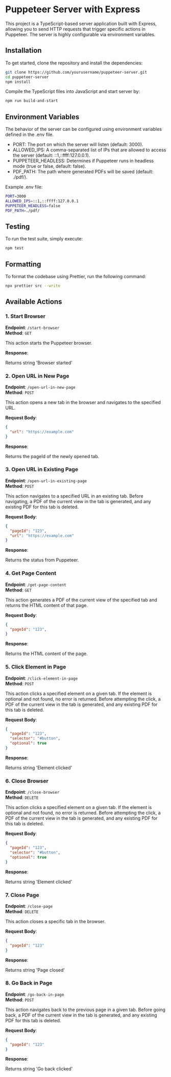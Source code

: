 # Puppeteer Server with Express

This project is a TypeScript-based server application built with Express, allowing you to send HTTP requests that trigger specific actions in Puppeteer. The server is highly configurable via environment variables.

## Installation
To get started, clone the repository and install the dependencies:

```bash
git clone https://github.com/yourusername/puppeteer-server.git
cd puppeteer-server
npm install
```
Compile the TypeScript files into JavaScript and start server by:
```bash
npm run build-and-start
```

## Environment Variables
The behavior of the server can be configured using environment variables defined in the .env file.
 - PORT: The port on which the server will listen (default: 3000).
 - ALLOWED_IPS: A comma-separated list of IPs that are allowed to access the server (default: ::1,::ffff:127.0.0.1).
 - PUPPETEER_HEADLESS: Determines if Puppeteer runs in headless mode (true or false, default: false).
 - PDF_PATH: The path where generated PDFs will be saved (default: ./pdf/).

 Example .env file:
```bash
PORT=3000
ALLOWED_IPS=::1,::ffff:127.0.0.1
PUPPETEER_HEADLESS=false
PDF_PATH=./pdf/
```

## Testing
To run the test suite, simply execute:
```bash
npm test
```

## Formatting
To format the codebase using Prettier, run the following command:
```bash
npx prettier src --write
```

## Available Actions

### 1. Start Browser

**Endpoint**: `/start-browser`  
**Method**: `GET`

This action starts the Puppeteer browser.

**Response**:

Returns string 'Browser started'

### 2. Open URL in New Page

**Endpoint**: `/open-url-in-new-page`  
**Method**: `POST`

This action opens a new tab in the browser and navigates to the specified URL.

**Request Body**:
```json
{
  "url": "https://example.com"
}
```

**Response**:

Returns the pageId of the newly opened tab.

### 3. Open URL in Existing Page

**Endpoint**: `/open-url-in-existing-page`  
**Method**: `POST`

This action navigates to a specified URL in an existing tab. Before navigating, a PDF of the current view in the tab is generated, and any existing PDF for this tab is deleted.

**Request Body**:
```json
{
  "pageId": "123",
  "url": "https://example.com"
}
```

**Response**:

Returns the status from Puppeteer.


### 4. Get Page Content

**Endpoint**: `/get-page-content`  
**Method**: `GET`

This action generates a PDF of the current view of the specified tab and returns the HTML content of that page.

**Request Body**:
```json
{
  "pageId": "123",
}
```

**Response**:

Returns the HTML content of the page.


### 5. Click Element in Page

**Endpoint**: `/click-element-in-page`  
**Method**: `POST`

This action clicks a specified element on a given tab. If the element is optional and not found, no error is returned. Before attempting the click, a PDF of the current view in the tab is generated, and any existing PDF for this tab is deleted.

**Request Body**:
```json
{
  "pageId": "123",
  "selector": "#button",
  "optional": true
}
```

**Response**:

Returns string 'Element clicked'

### 6. Close Browser

**Endpoint**: `/close-browser`  
**Method**: `DELETE`

This action clicks a specified element on a given tab. If the element is optional and not found, no error is returned. Before attempting the click, a PDF of the current view in the tab is generated, and any existing PDF for this tab is deleted.

**Request Body**:
```json
{
  "pageId": "123",
  "selector": "#button",
  "optional": true
}
```

**Response**:

Returns string 'Element clicked'

### 7. Close Page

**Endpoint**: `/close-page`  
**Method**: `DELETE`

This action closes a specific tab in the browser.

**Request Body**:
```json
{
  "pageId": "123"
}
```

**Response**:

Returns string 'Page closed'

### 8. Go Back in Page
**Endpoint**: `/go-back-in-page`  
**Method**: `POST`

This action navigates back to the previous page in a given tab. Before going back, a PDF of the current view in the tab is generated, and any existing PDF for this tab is deleted.

**Request Body**:
```json
{
  "pageId": "123"
}
```

**Response**:

Returns string 'Go back clicked'








